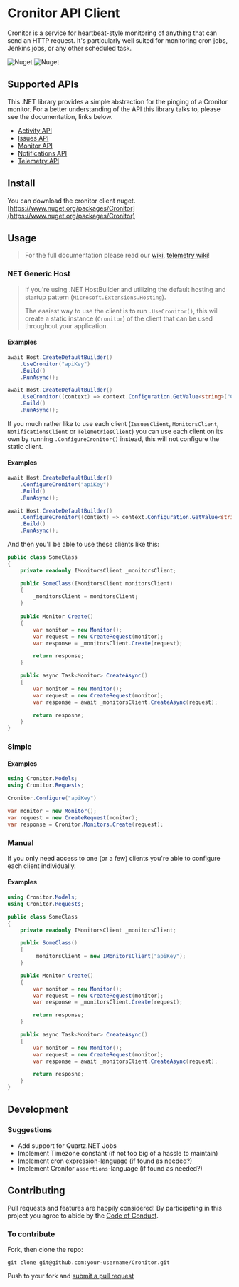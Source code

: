 ﻿# Cronitor API Client
Cronitor is a service for heartbeat-style monitoring of anything that can send an HTTP request. It's particularly well suited for monitoring cron jobs, Jenkins jobs, or any other scheduled task.

![Nuget](https://img.shields.io/nuget/v/Cronitor)
![Nuget](https://img.shields.io/nuget/dt/Cronitor)

## Supported APIs
This .NET library provides a simple abstraction for the pinging of a Cronitor monitor. For a better understanding of the API this library talks to, please see the documentation, links below.
* [Activity API](https://cronitor.io/docs/activity-api)
* [Issues API](https://cronitor.io/docs/issues-api)
* [Monitor API](https://cronitor.io/docs/monitor-api)
* [Notifications API](https://cronitor.io/docs/template-api)
* [Telemetry API](https://cronitor.io/docs/telemetry-api)

## Install
You can download the cronitor client nuget.
[https://www.nuget.org/packages/Cronitor](https://www.nuget.org/packages/Cronitor)

## Usage
> For the full documentation please read our [wiki](https://github.com/gonace/Cronitor/wiki), [telemetry wiki](https://github.com/gonace/Cronitor/wiki/Telemetry)!

### NET Generic Host
> If you're using .NET HostBuilder and utilizing the default hosting and startup pattern (`Microsoft.Extensions.Hosting`).
>
> The easiest way to use the client is to run `.UseCronitor()`, this will create a static instance (`Cronitor`) of the client that can be used throughout your application.

#### Examples
```c#
await Host.CreateDefaultBuilder()
    .UseCronitor("apiKey")
    .Build()
    .RunAsync();
```
```c#
await Host.CreateDefaultBuilder()
    .UseCronitor((context) => context.Configuration.GetValue<string>("Cronitor:ApiKey"))
    .Build()
    .RunAsync();
```

If you much rather like to use each client (`IssuesClient`, `MonitorsClient`, `NotificationsClient` or `TelemetriesClient`) you can use each client on its own by running `.ConfigureCronitor()` instead, this will not configure the static client.

#### Examples
```c#
await Host.CreateDefaultBuilder()
    .ConfigureCronitor("apiKey")
    .Build()
    .RunAsync();
```
```c#
await Host.CreateDefaultBuilder()
    .ConfigureCronitor((context) => context.Configuration.GetValue<string>("Cronitor:ApiKey"))
    .Build()
    .RunAsync();
```

And then you'll be able to use these clients like this: 
```c#
public class SomeClass
{
    private readonly IMonitorsClient _monitorsClient;

    public SomeClass(IMonitorsClient monitorsClient)
    {
        _monitorsClient = monitorsClient;
    }
    
    public Monitor Create()
    {
        var monitor = new Monitor();
        var request = new CreateRequest(monitor);
        var response = _monitorsClient.Create(request);

        return response;
    }

    public async Task<Monitor> CreateAsync()
    {
        var monitor = new Monitor();
        var request = new CreateRequest(monitor);
        var response = await _monitorsClient.CreateAsync(request);

        return resposne;
    }
}
```

### Simple
#### Examples
```c#
using Cronitor.Models;
using Cronitor.Requests;

Cronitor.Configure("apiKey")

var monitor = new Monitor();
var request = new CreateRequest(monitor);
var response = Cronitor.Monitors.Create(request);
```

### Manual
If you only need access to one (or a few) clients you're able to configure each client individually.

#### Examples
```c#
using Cronitor.Models;
using Cronitor.Requests;

public class SomeClass
{
    private readonly IMonitorsClient _monitorsClient;

    public SomeClass()
    {
        _monitorsClient = new IMonitorsClient("apiKey");
    }

    public Monitor Create()
    {
        var monitor = new Monitor();
        var request = new CreateRequest(monitor);
        var response = _monitorsClient.Create(request);

        return response;
    }

    public async Task<Monitor> CreateAsync()
    {
        var monitor = new Monitor();
        var request = new CreateRequest(monitor);
        var response = await _monitorsClient.CreateAsync(request);

        return resposne;
    }
}
```

## Development
### Suggestions
* Add support for Quartz.NET Jobs
* Implement Timezone constant (if not too big of a hassle to maintain)
* Implement cron expression-language (if found as needed?)
* Implement Cronitor `assertions`-language (if found as needed?)

## Contributing
Pull requests and features are happily considered! By participating in this project you agree to abide by the [Code of Conduct](http://contributor-covenant.org/version/2/0).

### To contribute

Fork, then clone the repo:
```
git clone git@github.com:your-username/Cronitor.git
```
Push to your fork and [submit a pull request](https://github.com/gonace/Cronitor/compare/)

